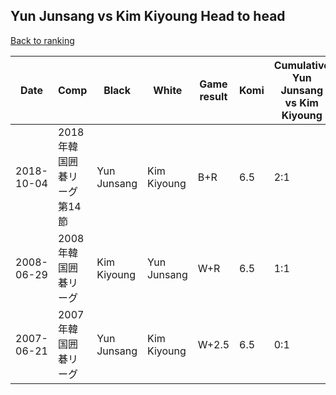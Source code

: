 ## Yun Junsang vs Kim Kiyoung Head to head

[Back to ranking](../../index.md)




| **Date** | **Comp** | **Black** | **White** | **Game result** | **Komi** | **Cumulative Yun Junsang vs Kim Kiyoung** | **Yun Junsang streak** | **Kim Kiyoung streak** | 
| --- | --- | --- | --- | --- | --- | --- | --- | --- |
| 2018-10-04 | 2018年韓国囲碁リーグ第14節 | Yun Junsang | Kim Kiyoung | B+R | 6.5 | 2:1 | 2 | 0 | 
| 2008-06-29 | 2008年韓国囲碁リーグ | Kim Kiyoung | Yun Junsang | W+R | 6.5 | 1:1 | 1 | 0 | 
| 2007-06-21 | 2007年韓国囲碁リーグ | Yun Junsang | Kim Kiyoung | W+2.5 | 6.5 | 0:1 | 0 | 1 |





